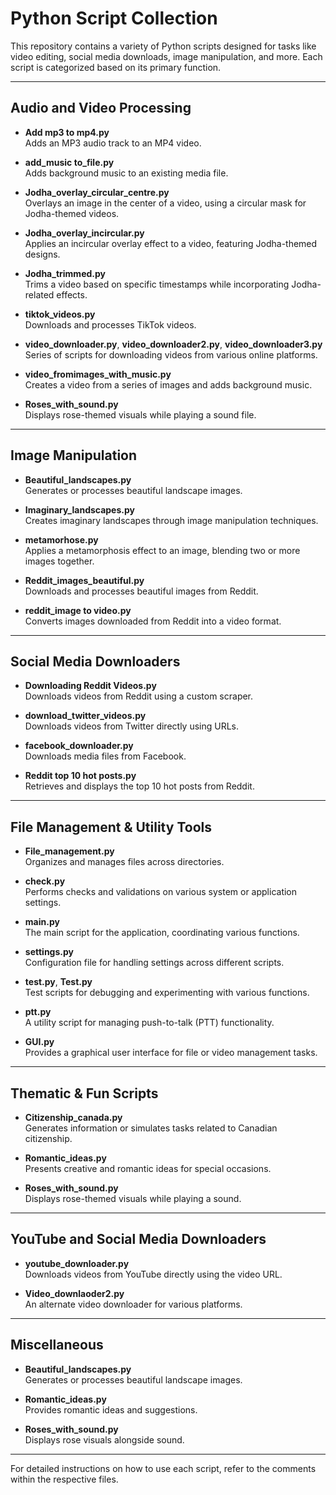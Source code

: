 # Python Script Collection

This repository contains a variety of Python scripts designed for tasks like video editing, social media downloads, image manipulation, and more. Each script is categorized based on its primary function.

---

## Audio and Video Processing

- **Add mp3 to mp4.py**  
  Adds an MP3 audio track to an MP4 video.

- **add_music to_file.py**  
  Adds background music to an existing media file.

- **Jodha_overlay_circular_centre.py**  
  Overlays an image in the center of a video, using a circular mask for Jodha-themed videos.

- **Jodha_overlay_incircular.py**  
  Applies an incircular overlay effect to a video, featuring Jodha-themed designs.

- **Jodha_trimmed.py**  
  Trims a video based on specific timestamps while incorporating Jodha-related effects.

- **tiktok_videos.py**  
  Downloads and processes TikTok videos.

- **video_downloader.py**, **video_downloader2.py**, **video_downloader3.py**  
  Series of scripts for downloading videos from various online platforms.

- **video_fromimages_with_music.py**  
  Creates a video from a series of images and adds background music.

- **Roses_with_sound.py**  
  Displays rose-themed visuals while playing a sound file.

---

## Image Manipulation

- **Beautiful_landscapes.py**  
  Generates or processes beautiful landscape images.

- **Imaginary_landscapes.py**  
  Creates imaginary landscapes through image manipulation techniques.

- **metamorhose.py**  
  Applies a metamorphosis effect to an image, blending two or more images together.

- **Reddit_images_beautiful.py**  
  Downloads and processes beautiful images from Reddit.

- **reddit_image to video.py**  
  Converts images downloaded from Reddit into a video format.

---

## Social Media Downloaders

- **Downloading Reddit Videos.py**  
  Downloads videos from Reddit using a custom scraper.

- **download_twitter_videos.py**  
  Downloads videos from Twitter directly using URLs.

- **facebook_downloader.py**  
  Downloads media files from Facebook.

- **Reddit top 10 hot posts.py**  
  Retrieves and displays the top 10 hot posts from Reddit.

---

## File Management & Utility Tools

- **File_management.py**  
  Organizes and manages files across directories.

- **check.py**  
  Performs checks and validations on various system or application settings.

- **main.py**  
  The main script for the application, coordinating various functions.

- **settings.py**  
  Configuration file for handling settings across different scripts.

- **test.py**, **Test.py**  
  Test scripts for debugging and experimenting with various functions.

- **ptt.py**  
  A utility script for managing push-to-talk (PTT) functionality.

- **GUI.py**  
  Provides a graphical user interface for file or video management tasks.

---

## Thematic & Fun Scripts

- **Citizenship_canada.py**  
  Generates information or simulates tasks related to Canadian citizenship.

- **Romantic_ideas.py**  
  Presents creative and romantic ideas for special occasions.

- **Roses_with_sound.py**  
  Displays rose-themed visuals while playing a sound.

---

## YouTube and Social Media Downloaders

- **youtube_downloader.py**  
  Downloads videos from YouTube directly using the video URL.

- **Video_downlaoder2.py**  
  An alternate video downloader for various platforms.

---

## Miscellaneous

- **Beautiful_landscapes.py**  
  Generates or processes beautiful landscape images.

- **Romantic_ideas.py**  
  Provides romantic ideas and suggestions.

- **Roses_with_sound.py**  
  Displays rose visuals alongside sound.

---

For detailed instructions on how to use each script, refer to the comments within the respective files.
